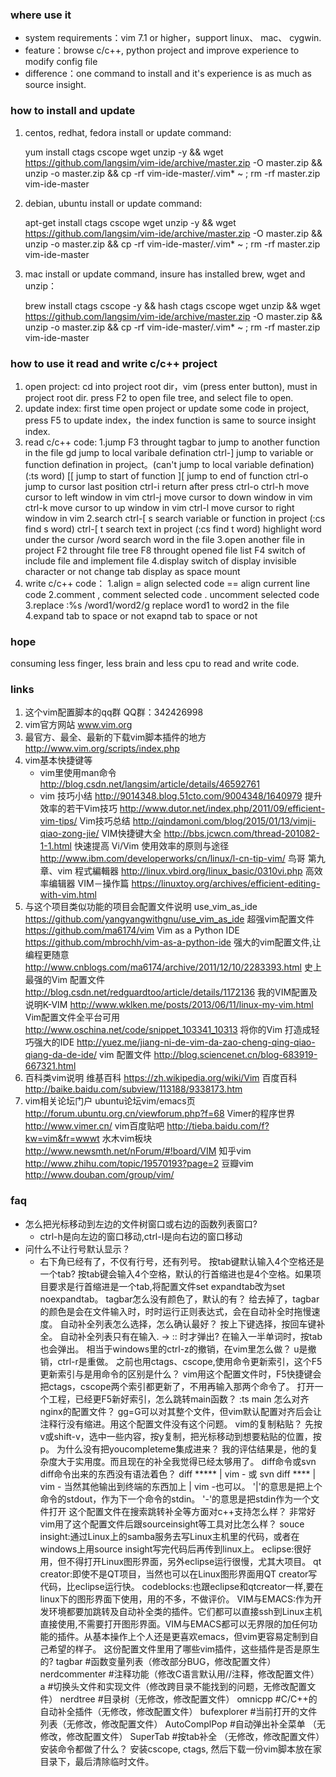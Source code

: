### where use it
    
* system requirements：vim 7.1 or higher，support linux、 mac、 cygwin.
* feature：browse c/c++, python project and improve experience to modify config file
* difference：one command to install and it's experience is as much as source insight.


### how to install and update

1. centos, redhat, fedora install or update command:

      yum install ctags cscope wget unzip -y && wget https://github.com/langsim/vim-ide/archive/master.zip -O master.zip && unzip -o master.zip && cp -rf vim-ide-master/.vim* ~ ; rm -rf master.zip vim-ide-master

2. debian, ubuntu install or update command:

      apt-get install ctags cscope wget unzip -y && wget https://github.com/langsim/vim-ide/archive/master.zip -O master.zip && unzip -o master.zip && cp -rf vim-ide-master/.vim* ~ ; rm -rf master.zip vim-ide-master

3. mac install or update command, insure has installed brew, wget and unzip：

      brew install ctags cscope -y && hash ctags cscope wget unzip && wget https://github.com/langsim/vim-ide/archive/master.zip -O master.zip && unzip -o master.zip && cp -rf vim-ide-master/.vim* ~ ; rm -rf master.zip vim-ide-master


### how to use it read and write c/c++ project

1. open project:
        cd into project root dir，vim (press enter button), must in project root dir. press F2 to open file tree, and select file to open.
2. update index:
        first time open project or update some code in project, press F5 to update index，the index function is same to source insight index.
3. read c/c++ code:
        1.jump
            F3         throught tagbar to jump to another function in the file
            gd         jump to local varibale defination
            ctrl-]     jump to variable or function defination in project。(can't jump to local variable defination) (:ts word)
            [[         jump to start of function
            ][         jump to end of function
            ctrl-o     jump to cursor last position
            ctrl-i     return after press ctrl-o
            ctrl-h     move cursor to left window in vim
            ctrl-j     move cursor to down window in vim
            ctrl-k     move cursor to up window in vim
            ctrl-l     move cursor to right window in vim
        2.search
            ctrl-[ s   search variable or function in project (:cs find s word)
            ctrl-[ t   search text in project (:cs find t word)
            <F7>       highlight word under the cursor 
            /word      search word in the file
        3.open another file in project
            F2         throught file tree
            F8         throught opened file list
            F4         switch of include file and implement file
        4.display
            <F6>       switch of display invisible character or not 
            <F10>      change tab display as space mount
4. write c/c++ code：
        1.align
            =          align selected code
            ==         align current line code
        2.comment
            ,          comment selected code
            .          uncomment selected code
        3.replace
            :%s /word1/word2/g  replace word1 to word2 in the file
        4.expand tab to space or not
            <F9>       exapnd tab to space or not


### hope

consuming less finger, less brain and less cpu to read and write code.


### links

1. 这个vim配置脚本的qq群
    QQ群：342426998
2. vim官方网站
    www.vim.org
3. 最官方、最全、最新的下载vim脚本插件的地方
    http://www.vim.org/scripts/index.php
4. vim基本快捷键等
    * vim里使用man命令     http://blog.csdn.net/langsim/article/details/46592761
    * vim 技巧小结         http://9014348.blog.51cto.com/9004348/1640979
    提升效率的若干Vim技巧  http://www.dutor.net/index.php/2011/09/efficient-vim-tips/
    Vim技巧总结          http://qindamoni.com/blog/2015/01/13/vimji-qiao-zong-jie/
    VIM快捷键大全        http://bbs.jcwcn.com/thread-201082-1-1.html
    快速提高 Vi/Vim 使用效率的原则与途径   http://www.ibm.com/developerworks/cn/linux/l-cn-tip-vim/
    鸟哥 第九章、vim 程式編輯器            http://linux.vbird.org/linux_basic/0310vi.php
    高效率编辑器 VIM－操作篇               https://linuxtoy.org/archives/efficient-editing-with-vim.html
5. 与这个项目类似功能的项目会配置文件说明
    use_vim_as_ide                      https://github.com/yangyangwithgnu/use_vim_as_ide
    超强vim配置文件                     https://github.com/ma6174/vim
    Vim as a Python IDE                 https://github.com/mbrochh/vim-as-a-python-ide
    强大的vim配置文件,让编程更随意      http://www.cnblogs.com/ma6174/archive/2011/12/10/2283393.html
    史上最强的Vim 配置文件              http://blog.csdn.net/redguardtoo/article/details/1172136
    我的VIM配置及说明K-VIM              http://www.wklken.me/posts/2013/06/11/linux-my-vim.html
    Vim配置文件全平台可用               http://www.oschina.net/code/snippet_103341_10313
    将你的Vim 打造成轻巧强大的IDE  http://yuez.me/jiang-ni-de-vim-da-zao-cheng-qing-qiao-qiang-da-de-ide/
    vim 配置文件                        http://blog.sciencenet.cn/blog-683919-667321.html
6. 百科类vim说明
    维基百科             https://zh.wikipedia.org/wiki/Vim
    百度百科             http://baike.baidu.com/subview/113188/9338173.htm
7. vim相关论坛门户
    ubuntu论坛vim/emacs页  http://forum.ubuntu.org.cn/viewforum.php?f=68
    Vimer的程序世界        http://www.vimer.cn/
    vim百度贴吧            http://tieba.baidu.com/f?kw=vim&fr=wwwt
    水木vim板块            http://www.newsmth.net/nForum/#!board/VIM
    知乎vim                http://www.zhihu.com/topic/19570193?page=2
    豆瓣vim                http://www.douban.com/group/vim/


### faq

* 怎么把光标移动到左边的文件树窗口或右边的函数列表窗口?
    * ctrl-h是向左边的窗口移动,ctrl-l是向右边的窗口移动
* 问什么不让行号默认显示？
    * 右下角已经有了，不仅有行号，还有列号。
    按tab键默认输入4个空格还是一个tab?
        按tab键会输入4个空格，默认的行首缩进也是4个空格。如果项目要求是行首缩进是一个tab,将配置文件set expandtab改为set noexpandtab。
    tagbar怎么没有颜色了，默认的有？
        给去掉了，tagbar的颜色是会在文件输入时，时时运行正则表达式，会在自动补全时拖慢速度。
    自动补全列表怎么选择，怎么确认最好？
        按上下键选择，按回车键补全。
    自动补全列表只有在输入. -> :: 时才弹出?
        在输入一半单词时，按tab也会弹出。
    相当于windows里的ctrl-z的撤销，在vim里怎么做？
        u是撤销，ctrl-r是重做。
    之前也用ctags、cscope,使用命令更新索引，这个F5更新索引与是用命令的区别是什么？
        vim用这个配置文件时，F5快捷键会把ctags，cscope两个索引都更新了，不用再输入那两个命令了。
    打开一个工程，已经更F5新好索引，怎么跳转main函数？
        :ts main
    怎么对齐nginx的配置文件？
        gg=G可以对其整个文件，但vim默认配置对齐后会让注释行没有缩进。用这个配置文件没有这个问题。
    vim的复制粘贴？
        先按v或shift-v，选中一些内容，按y复制，把光标移动到想要粘贴的位置，按p。
    为什么没有把youcompleteme集成进来？
        我的评估结果是，他的复杂度大于实用度。而且现在的补全我觉得已经太够用了。
    diff命令或svn diff命令出来的东西没有语法着色？
        diff ***** | vim - 或
        svn diff **** | vim -
        当然其他输出到终端的东西加上 | vim -也可以。
        '|'的意思是把上个命令的stdout，作为下一个命令的stdin。
        '-'的意思是把stdin作为一个文件打开
    这个配置文件在搜索跳转补全等方面对c++支持怎么样？
        非常好
    vim用了这个配置文件后跟sourceinsight等工具对比怎么样？
        souce insight:通过Linux上的samba服务去写Linux主机里的代码，或者在windows上用source insight写完代码后再传到linux上。
        eclipse:很好用，但不得打开Linux图形界面，另外eclipse运行很慢，尤其大项目。
        qt creator:即使不是QT项目，当然也可以在Linux图形界面用QT creator写代码，比eclipse运行快。
        codeblocks:也跟eclipse和qtcreator一样,要在linux下的图形界面下使用，用的不多，不做评价。
        VIM与EMACS:作为开发环境都要加跳转及自动补全类的插件。它们都可以直接ssh到Linux主机直接使用,不需要打开图形界面。VIM与EMACS都可以无界限的加任何功能的插件。从基本操作上个人还是更喜欢emacs，但vim更容易定制到自己希望的样子。
    这份配置文件里用了哪些vim插件，这些插件是否是原生的?
        tagbar         #函数变量列表（修改部分BUG，修改配置文件）
        nerdcommenter  #注释功能（修改C语言默认用//注释，修改配置文件）
        a              #切换头文件和实现文件（修改跨目录不能找到的问题，无修改配置文件）
        nerdtree       #目录树（无修改，修改配置文件）
        omnicpp        #C/C++的自动补全插件（无修改，修改配置文件）
        bufexplorer    #当前打开的文件列表（无修改，修改配置文件）
        AutoComplPop   #自动弹出补全菜单 （无修改，修改配置文件）
        SuperTab       #按tab补全 （无修改，修改配置文件）
    安装命令都做了什么？
        安装cscope, ctags, 然后下载一份vim脚本放在家目录下，最后清除临时文件。
